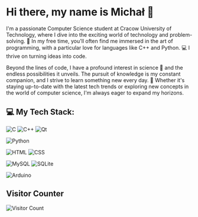 # Hi there, my name is Michał 👋

I'm a passionate Computer Science student at Cracow University of Technology, where I dive into the exciting world of technology and problem-solving. 🚀 In my free time, you'll often find me immersed in the art of programming, with a particular love for languages like C++ and Python. 💻 I thrive on turning ideas into code.

Beyond the lines of code, I have a profound interest in science 🧪 and the endless possibilities it unveils. The pursuit of knowledge is my constant companion, and I strive to learn something new every day. 🌱 Whether it's staying up-to-date with the latest tech trends or exploring new concepts in the world of computer science, I'm always eager to expand my horizons.

## 💻 My Tech Stack:
![C](https://img.shields.io/badge/C-00599C?style=for-the-badge&logo=c&logoColor=white) ![C++](https://img.shields.io/badge/c++-%2300599C.svg?style=for-the-badge&logo=c%2B%2B&logoColor=white) ![Qt](https://img.shields.io/badge/Qt-%23217346.svg?style=for-the-badge&logo=Qt&logoColor=white)  

![Python](https://img.shields.io/badge/Python-14354C?style=for-the-badge&logo=python&logoColor=white)

![HTML](https://img.shields.io/badge/HTML-239120?style=for-the-badge&logo=html5&logoColor=white) ![CSS](https://img.shields.io/badge/CSS-239120?&style=for-the-badge&logo=css3&logoColor=white)

![MySQL](https://img.shields.io/badge/mysql-%2300000f.svg?style=for-the-badge&logo=mysql&logoColor=white) ![SQLite](https://img.shields.io/badge/SQLite-07405E?style=for-the-badge&logo=sqlite&logoColor=white)

![Arduino](https://img.shields.io/badge/Arduino-00979D?style=for-the-badge&logo=Arduino&logoColor=white)

## Visitor Counter
![Visitor Count](https://profile-counter.glitch.me/VelesW/count.svg)

